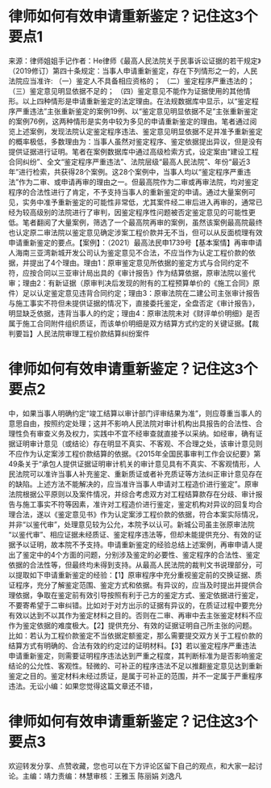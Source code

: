 # 律师如何有效申请重新鉴定？记住这3个要点1

来源：律师姐姐手记作者：He律师《最高人民法院关于民事诉讼证据的若干规定》（2019修订）第四十条规定：当事人申请重新鉴定，存在下列情形之一的，人民法院应当准许: （一）鉴定人不具备相应资格的； （二）鉴定程序严重违法的； （三）鉴定意见明显依据不足的； （四）鉴定意见不能作为证据使用的其他情形。以上四种情形是申请重新鉴定的法定理由。在法规数据库中显示，以“鉴定程序严重违法”主张重新鉴定的案例19例、以“鉴定意见明显依据不足”主张重新鉴定的案例76例，这两种情形是实务中较为多见的申请重新鉴定的理由。笔者通过阅览上述案例，发现法院认定鉴定程序违法、鉴定意见明显依据不足并准予重新鉴定的概率极低，多数理由为：当事人虽然对鉴定程序、鉴定依据提出异议，但是没有提供证据进行证明。笔者在案例数据库中通过高级检索方式，设定案由“建设工程合同纠纷”、全文“鉴定程序严重违法”、法院层级“最高人民法院”、年份“最近3年”进行检索，共获得28个案例。这28个案例中，当事人均以“鉴定程序严重违法”作为二审、或申请再审的理由之一。但最高院作为二审或再审法院，均对鉴定程序的合法性进行了肯定，不予支持当事人的重新鉴定的申请。通过大量案例可见，实务中准予重新鉴定的可能性非常低，尤其案件经二审后进入再审的，通常已经为较高级别的法院进行了审判，因鉴定程序性问题被否定鉴定意见的可能性更低。笔者翻阅了大量案例，筛选了一个最高院再审的案例，虽然该案例最高院最终也认定原二审法院以鉴定意见确定涉案工程价款并无不当，但可以从反面梳理有效申请重新鉴定的要点。【案例】：（2021）最高法民申1739号【基本案情】再审申请人海南三亚湾新城开发公司认为鉴定意见不合法，不应当作为认定工程价款的依据，并提出了4个理由。理由1：原审鉴定意见所依据的鉴定方式与合同约定不符，应按合同以三亚审计局出具的《审计报告》作为结算依据，原审法院以鉴代审；理由2：有新证据（原审判决后发现的附有的工程预算单价的《施工合同》原件）足以认定鉴定意见违背合同约定；理由3：原审法院在二建公司主张审计报告与施工事实不符但未提供证据的情况下，直接委托鉴定，全盘否定《审计报告》，明显缺乏依据，违背当事人的约定；理由4：原审法院未对《财评单价明细》是否属于施工合同附件组织质证，而该单价明细是双方结算方式约定的关键证据。【裁判要旨】人民法院审理工程价款结算纠纷案件

# 律师如何有效申请重新鉴定？记住这3个要点2

中，如果当事人明确约定“竣工结算以审计部门评审结果为准”，则应尊重当事人的意思自由，按照约定处理；这并不影响人民法院对审计机构出具报告的合法性、合理性负有审查义务及权力，实践中不宜不经审查就直接予以采纳。如经审，确有证据证明审计意见（或结论）存在明显不真实、不客观、不合理之处，该审计意见则不应作为认定案涉工程价款结算的依据。《2015年全国民事审判工作会议纪要》第49条关于“承包人提供证据证明审计机关的审计意见具有不真实、不客观情形，人民法院可以准许当事人补充鉴定、重新质证或者补充质证等方法纠正审计意见存在的缺陷。上述方法不能解决的，应当准许当事人申请对工程造价进行鉴定”。原审法院根据公平原则以及案件情况，并综合考虑双方对工程结算款存在分歧、审计报告与施工事实不符等因素，准许对工程造价进行鉴定，鉴定机构对异议的回复均合理合法，遂以《鉴定意见书》作为认定案涉工程价款的依据，符合本案实际情况，并非“以鉴代审”，处理意见较为公允，本院予以认可。新城公司虽主张原审法院 “以鉴代审”、相应证据未经质证、鉴定程序违法等，但却未能提供充分、有效的证据予以证明，故本院不予支持。申请重新鉴定的经验总结上述案例，再审申请人提出了鉴定中的4个方面的问题，分别涉及鉴定的必要性、鉴定程序的合法性、鉴定依据的合法性等，但最终均未得到支持。从最高人民法院的裁判文书说理部分，可以提取如下申请重新鉴定的经验：【1】原审程序中充分重视鉴定前的交换证据、质证程序，充分了解鉴定范围、鉴定方式和依据。有异议的，应当及时提出并提供合理依据，争取在鉴定前有效引导按照有利于己方的鉴定方式、鉴定依据进行鉴定，不要寄希望于二审纠错。比如对于对方出示的证据有异议的，在质证过程中要充分有效以达到不以其作为鉴定材料之目的。否则在二审、再审中去主张鉴定材料不应作为鉴定依据的难度极大。【2】提供充分、有效的证据证明自己所主张的问题。比如：若认为工程价款鉴定不当依据定额鉴定，那么需要提交双方关于工程价款的结算方式有明确的、合法有效的约定过的证明材料。【3】若以鉴定程序严重违法申请重新鉴定，则需要证明程序违法达到严重之程度，其判断标准为是否影响鉴定结论的公允性、客观性。轻微的、可补正的程序违法不足以推翻鉴定意见达到重新鉴定之目的。鉴定材料未经过质证，是属于可补正的范围，并不一定属于严重程序违法。无讼小编：如果您觉得这篇文章还不错，

# 律师如何有效申请重新鉴定？记住这3个要点3

欢迎转发分享、点赞收藏，您也可以在下方评论区留下自己的观点，和大家一起讨论。主编：靖力责编：林慧审核：王雅玉 陈丽娟 刘逸凡

